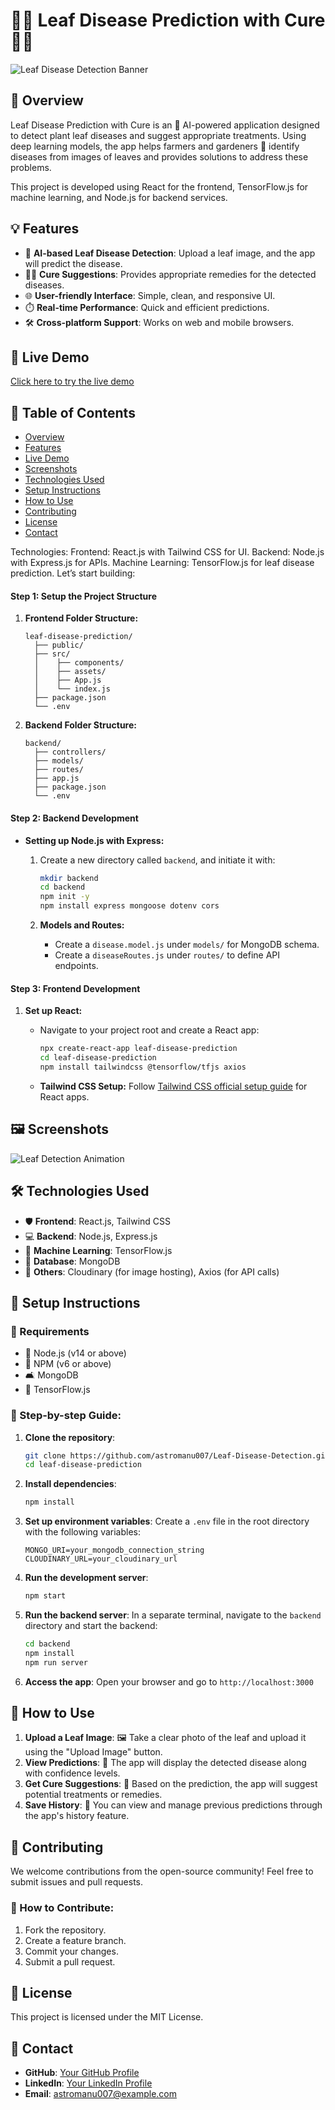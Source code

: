 # 🌱🌿 Leaf Disease Prediction with Cure 🌿🌱

![Leaf Disease Detection Banner](link_to_your_banner_image_or_gif)

## 🚀 Overview

Leaf Disease Prediction with Cure is an 🤖 AI-powered application designed to detect plant leaf diseases and suggest appropriate treatments. Using deep learning models, the app helps farmers and gardeners 🌾 identify diseases from images of leaves and provides solutions to address these problems.

This project is developed using React for the frontend, TensorFlow.js for machine learning, and Node.js for backend services.

## 💡 Features
- 🔮 **AI-based Leaf Disease Detection**: Upload a leaf image, and the app will predict the disease.
- 👩‍🌾 **Cure Suggestions**: Provides appropriate remedies for the detected diseases.
- 🌐 **User-friendly Interface**: Simple, clean, and responsive UI.
- ⏱️ **Real-time Performance**: Quick and efficient predictions.
- 🛠️ **Cross-platform Support**: Works on web and mobile browsers.

## 🚀 Live Demo

[Click here to try the live demo](link_to_live_demo)

## 📝 Table of Contents

- [Overview](#-overview)
- [Features](#-features)
- [Live Demo](#-live-demo)
- [Screenshots](#-screenshots)
- [Technologies Used](#-technologies-used)
- [Setup Instructions](#-setup-instructions)
- [How to Use](#-how-to-use)
- [Contributing](#-contributing)
- [License](#-license)
- [Contact](#-contact)



Technologies:
Frontend: React.js with Tailwind CSS for UI.
Backend: Node.js with Express.js for APIs.
Machine Learning: TensorFlow.js for leaf disease prediction.
Let’s start building:


#### Step 1: Setup the Project Structure
1. **Frontend Folder Structure:**
   ```
   leaf-disease-prediction/
     ├── public/
     ├── src/
     │    ├── components/
     │    ├── assets/
     │    ├── App.js
     │    └── index.js
     ├── package.json
     └── .env
   ```
2. **Backend Folder Structure:**
   ```
   backend/
     ├── controllers/
     ├── models/
     ├── routes/
     ├── app.js
     ├── package.json
     └── .env
   ```

#### Step 2: Backend Development
- **Setting up Node.js with Express:**

   1. Create a new directory called `backend`, and initiate it with:
      ```bash
      mkdir backend
      cd backend
      npm init -y
      npm install express mongoose dotenv cors
      ```

   2. **Models and Routes:**
      - Create a `disease.model.js` under `models/` for MongoDB schema.
      - Create a `diseaseRoutes.js` under `routes/` to define API endpoints.

#### Step 3: Frontend Development
1. **Set up React:**
   - Navigate to your project root and create a React app:
     ```bash
     npx create-react-app leaf-disease-prediction
     cd leaf-disease-prediction
     npm install tailwindcss @tensorflow/tfjs axios
     ```

   - **Tailwind CSS Setup:**
     Follow [Tailwind CSS official setup guide](https://tailwindcss.com/docs/guides/create-react-app) for React apps.

  
## 🖼️ Screenshots
![Leaf Detection Animation](link_to_screenshot_or_animation_gif)

## 🛠️ Technologies Used

- 🛡️ **Frontend**: React.js, Tailwind CSS
- 💻 **Backend**: Node.js, Express.js
- 🔗 **Machine Learning**: TensorFlow.js
- 📄 **Database**: MongoDB
- 🤖 **Others**: Cloudinary (for image hosting), Axios (for API calls)

## 🚪 Setup Instructions

### 🚀 Requirements
- 🧪 Node.js (v14 or above)
- 📅 NPM (v6 or above)
- 🛋️ MongoDB
- 🤖 TensorFlow.js

### 📜 Step-by-step Guide:

1. **Clone the repository**:
    ```bash
    git clone https://github.com/astromanu007/Leaf-Disease-Detection.git
    cd leaf-disease-prediction
    ```

2. **Install dependencies**:
    ```bash
    npm install
    ```

3. **Set up environment variables**:
    Create a `.env` file in the root directory with the following variables:
    ```
    MONGO_URI=your_mongodb_connection_string
    CLOUDINARY_URL=your_cloudinary_url
    ```

4. **Run the development server**:
    ```bash
    npm start
    ```

5. **Run the backend server**:
    In a separate terminal, navigate to the `backend` directory and start the backend:
    ```bash
    cd backend
    npm install
    npm run server
    ```

6. **Access the app**: Open your browser and go to `http://localhost:3000`

## 🎯 How to Use

1. **Upload a Leaf Image**: 🖼️ Take a clear photo of the leaf and upload it using the "Upload Image" button.
2. **View Predictions**: 🤖 The app will display the detected disease along with confidence levels.
3. **Get Cure Suggestions**: 🧪 Based on the prediction, the app will suggest potential treatments or remedies.
4. **Save History**: 📂 You can view and manage previous predictions through the app's history feature.

## 🤝 Contributing

We welcome contributions from the open-source community! Feel free to submit issues and pull requests.

### 📑 How to Contribute:
1. Fork the repository.
2. Create a feature branch.
3. Commit your changes.
4. Submit a pull request.

## 📜 License

This project is licensed under the MIT License.

## 📧 Contact

- **GitHub**: [Your GitHub Profile](https://github.com/astromanu007)
- **LinkedIn**: [Your LinkedIn Profile](https://www.linkedin.com/in/manish-dhatrak-b759171aa/)
- **Email**: astromanu007@example.com

